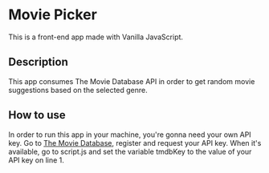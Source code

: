 # Movie Picker

This is a front-end app made with Vanilla JavaScript. 

## Description

This app consumes The Movie Database API in order to get random movie suggestions based on the selected genre.

## How to use

In order to run this app in your machine, you're gonna need your own API key. Go to [The Movie Database](https://www.themoviedb.org/signup), register and request your API key. When it's available,
go to script.js and set the variable tmdbKey to the value of your API key on line 1.
